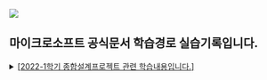 <img src="https://img.shields.io/badge/Azure-0078D4?style=flat-square&logo=Microsoft Azure&logoColor=white"/></a>

## 마이크로소프트 공식문서 학습경로 실습기록입니다.

<details>
<summary><a href='https://github.com/KIMTHE/KNU-CapstoneDesign-20221-Team01'>[2022-1학기 종합설계프로젝트 관련 학습내용입니다.]</a></summary>

- [서버리스 애플리케이션 만들기](https://docs.microsoft.com/ko-kr/learn/paths/create-serverless-applications/?ns-enrollment-type=Collection&ns-enrollment-id=yje7uwo7o08go6)

- [Bicep의 기본 사항](https://docs.microsoft.com/ko-kr/learn/paths/fundamentals-bicep/?ns-enrollment-type=Collection&ns-enrollment-id=yje7uwo7o08go6)

- [중간 Bicep](https://docs.microsoft.com/ko-kr/learn/paths/intermediate-bicep/?ns-enrollment-type=Collection&ns-enrollment-id=yje7uwo7o08go6)

- [고급 Bicep](https://docs.microsoft.com/ko-kr/learn/paths/advanced-bicep/?ns-enrollment-type=Collection&ns-enrollment-id=yje7uwo7o08go6)

- [GitHub Actions를 사용하여 워크플로 자동화](https://docs.microsoft.com/ko-kr/learn/paths/automate-workflow-github-actions/?ns-enrollment-type=Collection&ns-enrollment-id=yje7uwo7o08go6)

- [Bicep 및 GitHub Actions를 사용하여 Azure 리소스 배포](https://docs.microsoft.com/ko-kr/learn/paths/bicep-github-actions/?ns-enrollment-type=Collection&ns-enrollment-id=yje7uwo7o08go6)


</details>


